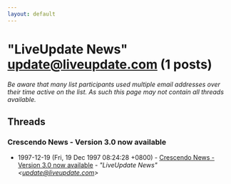 ```yaml
---
layout: default
---
```


# "LiveUpdate News" <update@liveupdate.com> (1 posts)

_Be aware that many list participants used multiple email addresses over their time active on the list. As such this page may not contain all threads available._

## Threads

### Crescendo News - Version 3.0 now available
+ 1997-12-19 (Fri, 19 Dec 1997 08:24:28 +0800) - [Crescendo News - Version 3.0 now available](/archive/1997/12/69ff3ad56dbbb3fbc7d4b0bdc264a99ca476abe4ef84a7b9ff6f3dbf019fe9a2) - _"LiveUpdate News" \<update@liveupdate.com\>_


